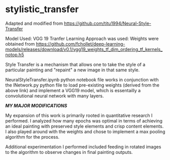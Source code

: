# stylistic_transfer

Adapted and modified from https://github.com/titu1994/Neural-Style-Transfer

Model Used: VGG 19
Tranfer Learning Approach was used: Weights were obtained from https://github.com/fchollet/deep-learning-models/releases/download/v0.1/vgg19_weights_tf_dim_ordering_tf_kernels_notop.h5

Style Transfer is a mechanism that allows one to take the style of a particular painting and "repaint" a new image in that same style.

NeuralStyleTransfer.ipynb python notebook file works in conjunction with the INetwork.py python file to load pre-existing weights (derived from the above link) and implement a VGG19 model, which is essentailly a convolutional neural network with many layers. 

***MY MAJOR MODIFICATIONS***

My expansion of this work is primarily rooted in quantitative research I performed. I analyzed how many epochs was optimal in terms of achieving an ideal painting with preserved style elements and crisp content elements. I also played around with the weights and chose to implement a max pooling algorithm for the process.

Additional experimentation I performed included feeding in rotated images to the algorithm to observe changes in final painting outputs.
